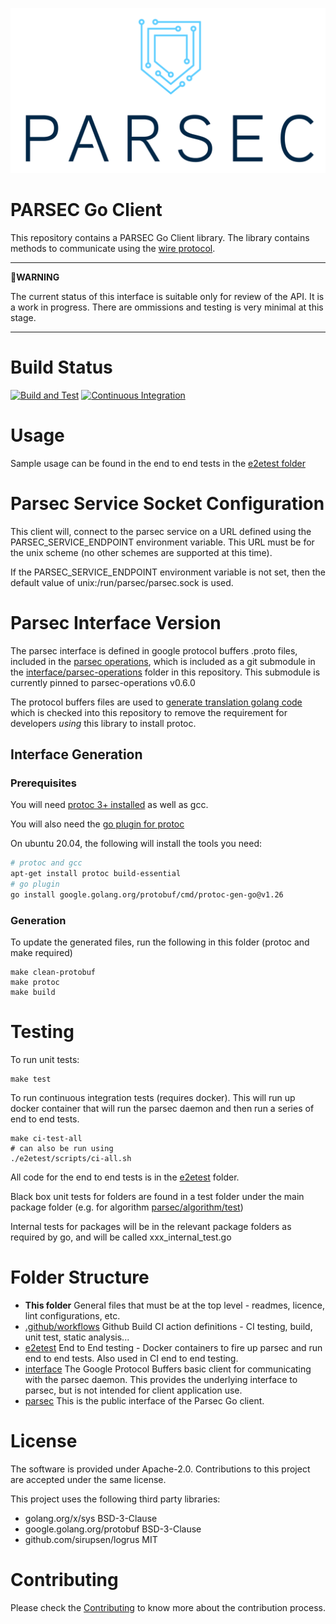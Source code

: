 <!--
  -- Copyright 2021 Contributors to the Parsec project.
  -- SPDX-License-Identifier: Apache-2.0

  --
  -- Licensed under the Apache License, Version 2.0 (the "License"); you may
  -- not use this file except in compliance with the License.
  -- You may obtain a copy of the License at
  --
  -- http://www.apache.org/licenses/LICENSE-2.0
  --
  -- Unless required by applicable law or agreed to in writing, software
  -- distributed under the License is distributed on an "AS IS" BASIS, WITHOUT
  -- WARRANTIES OR CONDITIONS OF ANY KIND, either express or implied.
  -- See the License for the specific language governing permissions and
  -- limitations under the License.
--->

![PARSEC logo](./parsec-logo.png)
# PARSEC Go Client

This repository contains a PARSEC Go Client library.
The library contains methods to communicate using the [wire protocol](https://parallaxsecond.github.io/parsec-book/parsec_client/wire_protocol.html).

---
:imp:**WARNING** 

The current status of this interface is suitable only for review of the API.  It is a work in progress.  There are ommissions and testing is very minimal at this stage.

---

# Build Status
[![Build and Test](https://github.com/parallaxsecond/parsec-client-go/actions/workflows/build.yaml/badge.svg)](https://github.com/parallaxsecond/parsec-client-go/actions/workflows/build.yaml)
[![Continuous Integration](https://github.com/parallaxsecond/parsec-client-go/actions/workflows/ci-tests.yml/badge.svg)](https://github.com/parallaxsecond/parsec-client-go/actions/workflows/ci-tests.yml)
# Usage

Sample usage can be found in the end to end tests in the [e2etest folder](https://github.com/parallaxsecond/parsec-client-go/tree/master/e2etest)

# Parsec Service Socket Configuration

This client will, connect to the parsec service on a URL defined using the PARSEC_SERVICE_ENDPOINT environment variable.  This URL must be for the unix scheme (no other schemes are supported at this time).

If the PARSEC_SERVICE_ENDPOINT environment variable is not set, then the default value of unix:/run/parsec/parsec.sock is used.


# Parsec Interface Version

The parsec interface is defined in google protocol buffers .proto files, included in the [parsec operations](https://github.com/parallaxsecond/parsec-operations), which is included as a git submodule in the [interface/parsec-operations](https://github.com/parallaxsecond/parsec-client-go/tree/master/interface/parsec-operations) folder in this repository.  This submodule is currently pinned to parsec-operations v0.6.0

The protocol buffers files are used to [generate translation golang code](https://github.com/parallaxsecond/parsec-client-go/tree/master/interface/operations) which is checked into this repository to remove the requirement for developers *using* this library to install protoc.

## Interface Generation

### Prerequisites
You will need [protoc 3+ installed](https://grpc.io/docs/protoc-installation/) as well as gcc.

You will also need the [go plugin for protoc](https://grpc.io/docs/languages/go/quickstart/)

On ubuntu 20.04, the following will install the tools you need:
```bash
# protoc and gcc
apt-get install protoc build-essential
# go plugin
go install google.golang.org/protobuf/cmd/protoc-gen-go@v1.26
```

### Generation

To update the generated files, run the following in this folder (protoc and make required)

```
make clean-protobuf
make protoc
make build
```

# Testing

To run unit tests:

```
make test
```

To run continuous integration tests (requires docker).  This will run up docker container that will run the parsec daemon and then run a series of end to end tests.  

``` 
make ci-test-all
# can also be run using
./e2etest/scripts/ci-all.sh
```

All code for the end to end tests is in the [e2etest](https://github.com/parallaxsecond/parsec-client-go/tree/master/e2etest) folder.

Black box unit tests for folders are found in a test folder under the main package folder (e.g. for algorithm [parsec/algorithm/test](https://github.com/parallaxsecond/parsec-client-go/tree/master/parsec/algorithm/test))

Internal tests for packages will be in the relevant package folders as required by go, and will be called xxx_internal_test.go

# Folder Structure

- **This folder** General files that must be at the top level - readmes, licence, lint configurations, etc.
- [.github/workflows](https://github.com/parallaxsecond/parsec-client-go/tree/master/.github/workflows) Github Build CI action definitions - CI testing, build, unit test, static analysis...
- [e2etest](https://github.com/parallaxsecond/parsec-client-go/tree/master/e2etest) End to End testing - Docker containers to fire up parsec and run end to end tests.  Also used in CI end to end testing.
- [interface](https://github.com/parallaxsecond/parsec-client-go/tree/master/interface) The Google Protocol Buffers basic client for communicating with the parsec daemon.  This provides the underlying interface to parsec, but is not intended for client application use.
- [parsec](https://github.com/parallaxsecond/parsec-client-go/tree/master/parsec) This is the public interface of the Parsec Go client.

# License

The software is provided under Apache-2.0. Contributions to this project are accepted under the same license.

This project uses the following third party libraries:
- golang.org/x/sys BSD-3-Clause
- google.golang.org/protobuf BSD-3-Clause
- github.com/sirupsen/logrus MIT


# Contributing

Please check the [Contributing](CONTRIBUTING.md) to know more about the contribution process.
